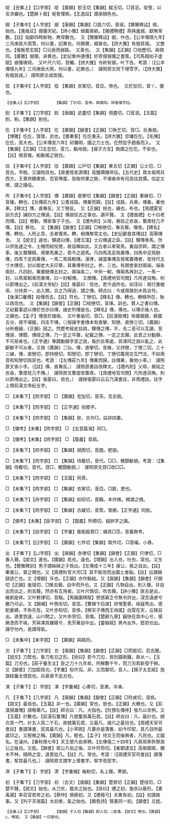 <!-- { "loadSidebar": true } -->
哫	【丑集上】【口字部】	哫	【廣韻】卽玉切【集韻】縱玉切，□音足。哫訾，以言求媚也。【楚辭卜居】哫訾慄斯。【王逸註】謂承顏色也。

俶	【子集中】【人字部】	俶	【唐韻】【集韻】□昌六切，音埱。【爾雅釋詁】俶，始也。【書胤征】俶擾天紀。【詩小雅】俶載南畝。【儀禮聘禮】燕與羞俶，獻無常數。【註】始獻四時新物，無常數也。　又【爾雅釋詁】俶，作也。【公羊傳隱九年】三月庚辰大雨雪，何以書，記異也。何異爾，俶甚也。【詩大雅】有俶其城。　又整也。【張衡思玄賦】□元辰而俶裝。　又善也。　又【集韻】【正韻】□他歷切。與倜同。【廣雅】俶儻，卓異也。【史記魯仲連傳】好奇偉俶儻之書策。【司馬相如子虛賦】俶儻瑰琦。　又叶尺六切，音觸。【詩大雅】令終有俶。叶下告。考證：〔【公羊傳隱九年】三月庚辰大雨，何以書，記異也。〕　謹照原文雨下增雪字。〔【詩大雅】有俶其成。〕 謹照原文成改城。 

俹	【子集中】【人字部】	俹	【集韻】衣駕切，音亞。倚也。　又於加切，音丫。傲也。

	【丑集上】【口字部】		【集韻】丁計切，音帝。與嚏同。詳後嚏字註。

刡	【子集下】【刀字部】	刡	【唐韻】武盡切【集韻】弭盡切，□音泯。【玉篇】刡，削。【集韻】削也。

仡	【子集中】【人字部】	仡	【廣韻】【韻會】【正韻】□魚乞切，音□。壯勇貌。【博雅】仡仡，曁曁，武也。【書秦誓】仡仡勇夫。【詩大雅】崇墉仡仡。【毛傳】仡仡，高大也。【公羊傳宣六年】祁彌明，國之力士也。仡然從乎趙盾而入。　又【集韻】【正韻】□五忽切，音兀，動舟貌。【揚子方言】僞謂之仡仡。不安也。【註】僞音俄。船動搖之貌也。

估	【子集中】【人字部】	估	【廣韻】公戸切【集韻】果五切【正韻】公土切，□音古。市稅。又論物貨也。【唐書陸長源傳】高鹽價賤帛估。【五代史】周太祖用兵西方，王章供饋軍旅，百官俸廩，皆取供軍之餘，不堪者命有司高估其價。估定又增，謂之擡估。

传	【子集中】【人字部】	傳	【廣韻】直攣切【集韻】【韻會】【正韻】重緣切，□音椽。轉也。【左傳莊九年】公喪戎路，傳乗而歸。【註】戎路，兵車。傳乗，乗他車。【釋文】傳，直專反。又丁戀反。　又【正韻】授也，續也，布也。【周禮夏官訓方氏】誦四方之傳道。【註】傳說往古之事也。讀平聲。　又【禮曲禮】七十曰老而傳。【註】倦勤，傳家事于子也。　又【禮內則】父母，舅姑之衣衾，簟席枕几不傳。【註】移也。　又【集韻】【韻會】【正韻】□株戀切，專去聲。傳舍。【釋名】傳，轉也。人所止息，去者復來。轉，相傳無常主也。【史記酈食其傳註】高陽傳舍。　又【說文】遽也，驛遞曰傳。【禮玉藻】士曰傳遽之臣。【註】驛傳車馬，所以供急遽之令，士賤而給役使，故自稱如此。又古者以車駕馬，乗詣京師，謂之傳車。後又置驛騎，用單馬乗之，若今之遞馬。凡四馬高足爲置傳，四馬中足爲馳傳，四馬下足爲乗傳，一馬二馬爲軺傳。漢律，諸當乗傳及發駕置傳者，皆持尺五寸木傳信，封以御史大夫印章，其乗傳參封之。參，三也。有期會絫封兩端，端各兩封，凡四封。乗置馳傳五封之，兩端各二，中央一軺，傳兩馬再封之，一馬一封，以馬駕軺車而乗傳，曰一封軺傳。　又關傳。【周禮地官司關】凡所達貨賄，則以節傳出之。《前漢文帝紀》【註】張晏曰：信也，若今過所也。如淳曰：兩行書繒帛，分持其一，出入關，合之乃得過，謂之傳。師古曰：今或用棨刻木爲合符。【後漢□蕃傳】投傳而去。【註】符也。丁戀切。【釋名】傳，轉也。轉移所在，執以爲信也。　又【集韻】【韻會】【正韻】□柱戀切，音瑑。訓也。賢人之書曰傳。又紀載事迹以傳於世亦曰傳，諸史列傳是也。【釋名】傳，傳也。以傳示後人也。　又續也。【孟子】傳食於諸侯。　又叶重倫切，音□。【前漢敘傳】帝庸親親，厥國五分，德不堪寵，四支不傳。◎按諸字書傳本有直攣、知戀、直戀三切，《廣韻》分析極細，《正韻》因之。然歷考經史註疏，驛傳之傳，平、去二音可以互讀，至傳道、傳聞、傳授之傳，乃一定之平聲，紀載之傳，一定之去聲。此音之分動靜，不可易者也。《正字通》專闢動靜字音之說，每於此等處，爲渾同之說以亂之，此斷斷不可从者。又按《廣韻》二仙，傳，直攣切，音椽，又持戀，丁戀二切。三十三線，傳，直戀切，卽持戀切。知戀切，卽丁戀切。丁戀切蓋用交互門法，不如用音和知戀切爲安也。考證：〔【左傳莊九年】傳乗而歸。註傳乗，乗他小車。〕　謹照原文省小字。〔【註】傳，直專反。〕　謹照原書註改釋文。〔【禮內則】父母，舅姑之衣衾，簟度枕几不傳。〕　謹照原文簟度改簟席。〔【周禮地官司關】凡所達貨賄，則以節傳出之。【註】張晏曰，信也，〕　謹按張晏曰云云乃漢書註，非周禮註。註字上增前漢文帝紀五字。 

□	【未集下】【肉字部】	□	【廣韻】宅加切，音茶。含舌貌。

□	【未集下】【肉字部】	□	【正字通】俗膝字。

□	【未集下】【肉字部】	□	【集韻】肰，古作□。註詳四畫。

□	【備考】【未集】【肉字部】	□	【五音篇海】同□。

□	【備考】【未集】【肉字部】	□	【龍龕】音疏。

□	【未集下】【肉字部】	□	【集韻】胡困切，音圂。肥貌。

□	【未集下】【肉字部】	□	【集韻】待戴切，音代。□□，體顫動貌。考證：〔【集韻】待戴切，音代。貸□，體顫動貌。〕　謹照原文貸□改□□。 

□	【未集下】【肉字部】	□	【玉篇】同脀。

□	【未集下】【肉字部】	□	【集韻】衣駕切，音亞。□膪，肥也。

□	【未集下】【舟字部】	□	【集韻】如招切，音饒。本作橈。楫謂之橈。

□	【未集下】【肉字部】	□	【集韻】古緩切，音管。胃腑。【正字通】同脘。

□	【備考】【未集】【臣字部】	□	【龍龕】所類切。疑帥字之譌。

□	【未集下】【自字部】	□	【字彙】衞凱殷君□：續其□芬。音義無考。

□	【未集下】【臼字部】	□	【廣韻】七外切【集韻】取外切，□音襊。小舂。

出	【子集下】【凵字部】	出	【唐韻】赤律切【集韻】【韻會】【正韻】尺律切，□春入聲。【說文】進也。【廣韻】見也，遠也。【增韻】出入也，吐也，寫也。又生也。【爾雅釋訓】男子謂姊妹之子爲出。【左傳成十三年】康公，我之自出。【註】秦康公，晉之甥也。又【周禮秋官大司□】其不能改而出圜土者殺。【註】出謂越獄逃亡也。又【增韻】斥也。【正韻】亦作黜絀。又【唐韻】【集韻】【韻會】尺類切【正韻】蚩瑞切，□推去聲。自中而外也。又【正韻】凡物自出，則入聲。非自出而出之，則去聲。然亦有互用者。又叶尺僞切，吹去聲。【詩小雅】匪舌是出，維躬是瘁。又叶敕律切，音黜。【馬融圍棋賦】熒惑窘乏兮無令詐出，深念遠慮兮勝乃可必。又【韻補】叶側劣切，音茁。【曹植卞后誄】詳惟聖善，岐嶷秀出。德配姜嫄，不忝先哲。又叶赤知切，音侈。【穆天子傳西王母謠】白雲在天，丘陵自出。道里悠遠，山川閒之。又叶赤至切，音熾。【楚辭九章】竊快在其中心兮，揚厥憑而不竢。芳與澤其雜糅兮，羌芳華自中出。【靈樞經】男內女外，堅拒勿出。謹守勿內，是謂得氣。

□	【未集中】【耒字部】	□	【廣韻】與耜同。

刃	【子集下】【刀字部】	刃	【唐韻】【集韻】【韻會】【正韻】□而振切，忍去聲。【說文】刀堅也。象刀有刃之形。【徐曰】若今刀刃，皆別鑄剛鐵，故从一。【玉篇】刀刃也。【莊子養生主】臣之刀十九年矣，所解數千牛，而刀刃若新發于硎。又【韻會】刀加距爲刃。【字彙】俗作刄，非。又而鄰切，音人。【揚子太玄經】旌旗絓羅太恨民也。兵衰衰不血刃也。

凁	【子集下】【冫字部】	凁	【字彙補】心奏切，音漱。冷凍。

凡	【子集下】【几字部】	凡	【唐韻】【集韻】【韻會】【正韻】□符咸切，音帆。【說文】最括也。【玉篇】非一也。【廣韻】常也，皆也。【正韻】大槪也。又【前漢揚雄傳】請略舉凡。【註】師古曰：凡，大指也。【杜預左傳序】發凡以言例。又【玉篇】計數也。【前漢石奮傳】凡號奮爲萬石君。【註】師古曰：凡，最計也。總合其一門，計五人爲二千石，故號萬石君。又最凡，諸凡之最目也。【周禮天官司會註】書謂簿書，契其最凡也。【小宰疏】凡要亦是簿書，如今印契，其凡目所最處印之。又輕微之稱。【廣韻】凡，輕也。【孟子】待文王而後興者，凡民也。又國名。在濬州。【春秋隱七年】天王使凡伯來聘。【左傳僖二十四年】凡蔣郉茅胙祭周公之胤也。又姓。【韻會】周公凡伯之後。又叶符筠切。【崔駟達旨】高樹靡隂，獨木不林。隨時之宜，道貴從凡。【註】凡，常也。考證：〔【周禮天官司會註】謂簿書，挈其最凡也。〕　謹照原文謂字上增書字。挈字改契字。 

凕	【子集下】【冫字部】	凕	【字彙補】每粉切，名上聲。寒貌。

初	【子集下】【刀字部】	初	〔古文〕【唐韻】【集韻】楚居切【正韻】楚徂切，□楚平聲。【說文】始也。从刀衣，裁衣之始也。【徐曰】禮之初，施衣以蔽形。【書禹謨】率百官若帝之初。【蔡仲】愼厥初。又【禮檀弓】夫魯有初。【註】初謂故事。又【列子天瑞篇】太初者，氣之始也。【韓愈詩】賢愚同一初。【韻會】又姓。

	【丑集上】【口字部】		【唐韻】子入切【集韻】卽入切，□音潗。【說文】噍也。【廣韻】□，噍貌。　又【集韻】一曰歃也。

